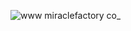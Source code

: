 ![www miraclefactory co_](https://user-images.githubusercontent.com/89094576/181514126-0e3b6d8a-525a-403c-8409-d12494865a54.png)
